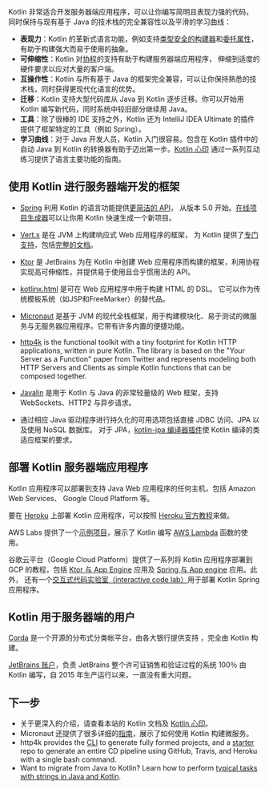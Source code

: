 [//]: # (title: Kotlin 用于服务器端开发)

Kotlin 非常适合开发服务器端应用程序，可以让你编写简明且表现力强的代码，
同时保持与现有基于 Java 的技术栈的完全兼容性以及平滑的学习曲线：

 * **表现力**：Kotlin 的革新式语言功能，例如支持[类型安全的构建器](type-safe-builders.md)<!--
    -->和[委托属性](delegated-properties.md)，有助于构建强大而易于使用的抽象。
 * **可伸缩性**：Kotlin 对[协程](coroutines-overview.md)的支持有助于构建服务器端应用程序，
   伸缩到适度的硬件要求以应对大量的客户端。
 * **互操作性**：Kotlin 与所有基于 Java 的框架完全兼容，可以让你保持<!--
    -->熟悉的技术栈，同时获得更现代化语言的优势。
 * **迁移**：Kotlin 支持大型代码库从 Java 到 Kotlin 逐步迁移。你可以开始<!--
    -->用 Kotlin 编写新代码，同时系统中较旧部分继续用 Java。
 * **工具**：除了很棒的 IDE 支持之外，Kotlin 还为 IntelliJ IDEA Ultimate 的插件提供了框架特定的工具（例如
   Spring）。
 * **学习曲线**：对于 Java 开发人员，Kotlin 入门很容易。包含在 Kotlin 插件中的自动 Java 到 Kotlin 的转换器有助于迈出第一步。[Kotlin 心印](koans.md) 通过一系列互动练习提供了语言主要功能的指南。

## 使用 Kotlin 进行服务器端开发的框架

* [Spring](https://spring.io) 利用 Kotlin 的语言功能提供[更简洁的 API](https://spring.io/blog/2017/01/04/introducing-kotlin-support-in-spring-framework-5-0)，
  从版本 5.0 开始。[在线项目生成器](https://start.spring.io/#!language=kotlin)可以让你用 Kotlin 快速生成一个新项目。

 * [Vert.x](https://vertx.io) 是在 JVM 上构建响应式 Web 应用程序的框架， 
为 Kotlin 提供了[专门支持](https://github.com/vert-x3/vertx-lang-kotlin)，包括[完整的文档](https://vertx.io/docs/vertx-core/kotlin/)。

 * [Ktor](https://ktor.kotlincn.net) 是 JetBrains 为在 Kotlin 中创建 Web 应用程序而构建的框架，利用协程实现高可伸缩性，并提供易于使用且合乎惯用法的 API。

 * [kotlinx.html](https://github.com/kotlin/kotlinx.html) 是可在 Web 应用程序中用于构建 HTML 的 DSL。
它可以作为传统模板系统（如JSP和FreeMarker）的替代品。

 * [Micronaut](https://micronaut.io/) 是基于 JVM 的现代全栈框架，用于构建模块化、易于测试的微服务与无服务器应用程序。它带有许多内置的便捷功能。

 * [http4k](https://http4k.org/) is the functional toolkit with a tiny footprint for Kotlin HTTP applications, written in pure Kotlin. The library is based on the "Your Server as a Function" paper from Twitter and represents modeling both HTTP Servers and Clients as simple Kotlin functions that can be composed together.

 * [Javalin](https://javalin.io) 是用于 Kotlin 与 Java 的非常轻量级的 Web 框架，支持 WebSockets、HTTP2 与异步请求。

 * 通过相应 Java 驱动程序进行持久化的可用选项包括直接 JDBC 访问、JPA 以及使用 NoSQL 数据库。
对于 JPA，[kotlin-jpa 编译器插件](no-arg-plugin.md#jpa-支持)使
Kotlin 编译的类适应框架的要求。

## 部署 Kotlin 服务器端应用程序

Kotlin 应用程序可以部署到支持 Java Web 应用程序的任何主机，包括 Amazon Web Services、
Google Cloud Platform 等。

要在 [Heroku](https://www.heroku.com) 上部署 Kotlin 应用程序，可以按照 [Heroku 官方教程](https://devcenter.heroku.com/articles/getting-started-with-kotlin)来做。

AWS Labs 提供了一个[示例项目](https://github.com/awslabs/serverless-photo-recognition)，展示了 Kotlin
编写 [AWS Lambda](https://aws.amazon.com/lambda/) 函数的使用。

谷歌云平台（Google Cloud Platform）提供了一系列将 Kotlin 应用程序部署到 GCP 的教程，包括 [Ktor 与 App Engine](https://cloud.google.com/community/tutorials/kotlin-ktor-app-engine-java8) 应用及 [Spring 与 App engine](https://cloud.google.com/community/tutorials/kotlin-springboot-app-engine-java8) 应用。此外，
还有一个[交互式代码实验室（interactive code lab）](https://codelabs.developers.google.com/codelabs/cloud-spring-cloud-gcp-kotlin)用于部署 Kotlin Spring 应用程序。

## Kotlin 用于服务器端的用户

[Corda](https://www.corda.net/) 是一个开源的分布式分类帐平台，由各大银行提供支持
，完全由 Kotlin 构建。

[JetBrains 账户](https://account.jetbrains.com/)，负责 JetBrains 整个许可证销售和验证<!--
-->过程的系统 100％ 由 Kotlin 编写，自 2015 年生产运行以来，一直没有重大问题。

## 下一步

* 关于更深入的介绍，请查看本站的 Kotlin 文档及
[Kotlin 心印](koans.md)。
* Micronaut 还提供了很多详细的[指南](https://guides.micronaut.io/tags/kotlin.html)，展示了如何使用 Kotlin 构建微服务。
* http4k provides the [CLI](https://toolbox.http4k.org) to generate fully formed projects, and a [starter](https://start.http4k.org) repo to generate an entire CD pipeline using GitHub, Travis, and Heroku with a single bash command.
* Want to migrate from Java to Kotlin? Learn how to perform [typical tasks with strings in Java and Kotlin](java-to-kotlin-idioms-strings.md).

